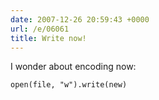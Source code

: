 ```yaml
---
date: 2007-12-26 20:59:43 +0000
url: /e/06061
title: Write now!
---
```


I wonder about encoding now:

	open(file, "w").write(new)
